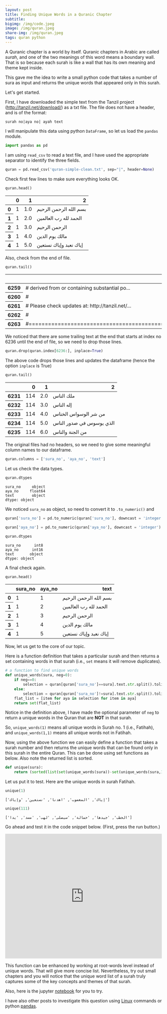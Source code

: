 ```yaml
---
layout: post
title: Finding Unique Words in a Quranic Chapter
subtitle: 
bigimg: /img/code.jpeg
image: /img/quran.jpeg
share-img: /img/quran.jpeg
tags: quran python
---
```

A Quranic chapter is a world by itself. Quranic chapters in Arabic are called *surah*, and one of the two meanings of this word means a boundary wall. That is so because each surah is like a wall that has its own meaning and theme kept inside. 

This gave me the idea to write a small python code that takes a number of sura as input and returns the unique words that appeared only in this surah. 

Let's get started. 

First, I have downloaded the simple text from the Tanzil project (http://tanzil.net/download/) as a txt file. The file does not have a header, and is of the format:

`surah no|aya no| ayah text`

I will manipulate this data using python `DataFrame`, so let us load the `pandas` module.

```python
import pandas as pd
```

I am using `read_csv` to read a text file, and I have used the appropriate separator to identify the three fields. 

```python
quran = pd.read_csv('quran-simple-clean.txt', sep="|", header=None)
```

Check first few lines to make sure everything looks OK.

```python
quran.head()
```




<div>
<style>
    .dataframe tbody tr th:only-of-type {
        vertical-align: middle;
    }

    .dataframe tbody tr th {
        vertical-align: top;
    }

    .dataframe thead th {
        text-align: right;
    }
</style>
<table class="dataframe">
  <thead>
    <tr style="text-align: right;">
      <th></th>
      <th>0</th>
      <th>1</th>
      <th>2</th>
    </tr>
  </thead>
  <tbody>
    <tr>
      <th>0</th>
      <td>1</td>
      <td>1.0</td>
      <td>بسم الله الرحمن الرحيم</td>
    </tr>
    <tr>
      <th>1</th>
      <td>1</td>
      <td>2.0</td>
      <td>الحمد لله رب العالمين</td>
    </tr>
    <tr>
      <th>2</th>
      <td>1</td>
      <td>3.0</td>
      <td>الرحمن الرحيم</td>
    </tr>
    <tr>
      <th>3</th>
      <td>1</td>
      <td>4.0</td>
      <td>مالك يوم الدين</td>
    </tr>
    <tr>
      <th>4</th>
      <td>1</td>
      <td>5.0</td>
      <td>إياك نعبد وإياك نستعين</td>
    </tr>
  </tbody>
</table>
</div>


Also, check from the end of file. 

```python
quran.tail()
```




<div>
<style>
    .dataframe tbody tr th:only-of-type {
        vertical-align: middle;
    }

    .dataframe tbody tr th {
        vertical-align: top;
    }

    .dataframe thead th {
        text-align: right;
    }
</style>
<table class="dataframe">
  <thead>
    <tr style="text-align: right;">
      <th></th>
      <th>0</th>
      <th>1</th>
      <th>2</th>
    </tr>
  </thead>
  <tbody>
    <tr>
      <th>6259</th>
      <td>#    derived from or containing substantial po...</td>
      <td>NaN</td>
      <td>NaN</td>
    </tr>
    <tr>
      <th>6260</th>
      <td>#</td>
      <td>NaN</td>
      <td>NaN</td>
    </tr>
    <tr>
      <th>6261</th>
      <td>#  Please check updates at: http://tanzil.net/...</td>
      <td>NaN</td>
      <td>NaN</td>
    </tr>
    <tr>
      <th>6262</th>
      <td>#</td>
      <td>NaN</td>
      <td>NaN</td>
    </tr>
    <tr>
      <th>6263</th>
      <td>#=============================================...</td>
      <td>NaN</td>
      <td>NaN</td>
    </tr>
  </tbody>
</table>
</div>



We noticed that there are some trailing text at the end that starts at index no 6236 until the end of file, so we need to drop those lines.


```python
quran.drop(quran.index[6236:], inplace=True)
```
The above code drops those lines and updates the dataframe (hence the option `inplace` is True)

```python
quran.tail()
```


<div>
<style>
    .dataframe tbody tr th:only-of-type {
        vertical-align: middle;
    }

    .dataframe tbody tr th {
        vertical-align: top;
    }

    .dataframe thead th {
        text-align: right;
    }
</style>
<table class="dataframe">
  <thead>
    <tr style="text-align: right;">
      <th></th>
      <th>0</th>
      <th>1</th>
      <th>2</th>
    </tr>
  </thead>
  <tbody>
    <tr>
      <th>6231</th>
      <td>114</td>
      <td>2.0</td>
      <td>ملك الناس</td>
    </tr>
    <tr>
      <th>6232</th>
      <td>114</td>
      <td>3.0</td>
      <td>إله الناس</td>
    </tr>
    <tr>
      <th>6233</th>
      <td>114</td>
      <td>4.0</td>
      <td>من شر الوسواس الخناس</td>
    </tr>
    <tr>
      <th>6234</th>
      <td>114</td>
      <td>5.0</td>
      <td>الذي يوسوس في صدور الناس</td>
    </tr>
    <tr>
      <th>6235</th>
      <td>114</td>
      <td>6.0</td>
      <td>من الجنة والناس</td>
    </tr>
  </tbody>
</table>
</div>


The original files had no headers, so we need to give some meaningful column names to our dataframe. 


```python
quran.columns = ['sura_no', 'aya_no', 'text']
```

Let us check the data types.


```python
quran.dtypes
```




    sura_no     object
    aya_no     float64
    text        object
    dtype: object



We noticed `sura_no` as object, so need to convert it to `.to_numeric()` and 


```python
quran['sura_no'] = pd.to_numeric(quran['sura_no'], downcast = 'integer')
```


```python
quran['aya_no'] = pd.to_numeric(quran['aya_no'], downcast = 'integer')
```


```python
quran.dtypes
```




    sura_no      int8
    aya_no      int16
    text       object
    dtype: object


A final check again. 

```python
quran.head()
```




<div>
<style>
    .dataframe tbody tr th:only-of-type {
        vertical-align: middle;
    }

    .dataframe tbody tr th {
        vertical-align: top;
    }

    .dataframe thead th {
        text-align: right;
    }
</style>
<table class="dataframe">
  <thead>
    <tr style="text-align: right;">
      <th></th>
      <th>sura_no</th>
      <th>aya_no</th>
      <th>text</th>
    </tr>
  </thead>
  <tbody>
    <tr>
      <th>0</th>
      <td>1</td>
      <td>1</td>
      <td>بسم الله الرحمن الرحيم</td>
    </tr>
    <tr>
      <th>1</th>
      <td>1</td>
      <td>2</td>
      <td>الحمد لله رب العالمين</td>
    </tr>
    <tr>
      <th>2</th>
      <td>1</td>
      <td>3</td>
      <td>الرحمن الرحيم</td>
    </tr>
    <tr>
      <th>3</th>
      <td>1</td>
      <td>4</td>
      <td>مالك يوم الدين</td>
    </tr>
    <tr>
      <th>4</th>
      <td>1</td>
      <td>5</td>
      <td>إياك نعبد وإياك نستعين</td>
    </tr>
  </tbody>
</table>
</div>


Now, let us get to the core of our topic. 

Here is a function definition that takes a particular surah and then returns a set containing words in that surah (i.e., `set` means it will remove duplicates).


```python
# a function to find unique words
def unique_words(sura, neg=0):
    if neg==0:
        selection = quran[quran['sura_no']==sura].text.str.split().tolist()
    else:
        selection = quran[quran['sura_no']!=sura].text.str.split().tolist()
    flat_list = [item for aya in selection for item in aya]
    return set(flat_list)
```

Notice in the definition above, I have made the optional parameter of `neg` to return a unique words in the Quran that are **NOT** in that surah.

So, `unique_words(1)` means all unique words in Surah no. 1 (i.e., Fatihah), and `unique_words(1,1)` means all unique words not in Fatihah.

Now, using the above function we can easily define a function that takes a surah number and then returns the unique words that can be found only in this surah in the entire Quran. This can be done using set functions as below. Also note the returned list is sorted. 


```python
def unique(sura):
    return (sorted(list(set(unique_words(sura))-set(unique_words(sura,1)))))
```

Let us put it to test. Here are the unique words in surah Fatihah.


```python
unique(1)
```


    ['إياك', 'المغضوب', 'اهدنا', 'نستعين', 'وإياك']




```python
unique(111)
```




    ['الحطب', 'جيدها', 'حمالة', 'سيصلى', 'لهب', 'مسد', 'يدا']


Go ahead and test it in the code snippet below. (First, press the run button.)

<iframe height="400px" width="100%" src="https://repl.it/@baqi/UniqueWordsQuran?lite=true" scrolling="no" frameborder="no" allowtransparency="true" allowfullscreen="true" sandbox="allow-forms allow-pointer-lock allow-popups allow-same-origin allow-scripts allow-modals"></iframe>

This function can be enhanced by working at root-words level instead of unique words. That will give more concise list. Nevertheless, try out small chapters and you will notice that the unique word list of a surah truly captures some of the key concepts and themes of that surah. 

Also, here is the jupyter [notebook](https://notebooks.azure.com/asharaf/projects/quran) for you to try. 

I have also other posts to investigate this question using [Linux](http://abdulbaqi.io/2019/01/15/quranic_roots/) commands or python [pandas](http://abdulbaqi.io/2019/01/19/quranic-roots-pandas/). 
